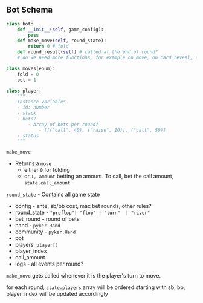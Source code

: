 ## Bot Schema

```python
class bot:
	def __init__(self, game_config):
		pass
	def make_move(self, round_state):
		return 0 # fold
	def round_result(self) # called at the end of round?
	# do we need more functions, for example on_move, on_card_reveal, etc

class moves(enum):
	fold = 0
	bet = 1

class player:
	"""
	instance variables
	- id: number
	- stack
	- bets?
		- Array of bets per round?
			- [[("call", 40), ("raise", 10)], ("call", 50)]
	- status
	"""

```

`make_move`

- Returns a `move`
  - either `0` for folding
  - or `1, amount` betting an amount. To call, bet the call amount, `state.call_amount`

`round_state` - Contains all game state

- config - ante, sb/bb cost, max bet rounds, other rules?
- round_state - `"preflop"| "flop" | "turn"  | "river"`
- bet_round - round of bets
- hand - `pyker.Hand`
- community - `pyker.Hand`
- pot
- players: `player[]`
- player_index
- call_amount
- logs - all events per round?

`make_move` gets called whenever it is the player's turn to move.

for each round, `state.players` array will be ordered starting with sb, bb, player_index will be updated accordingly
